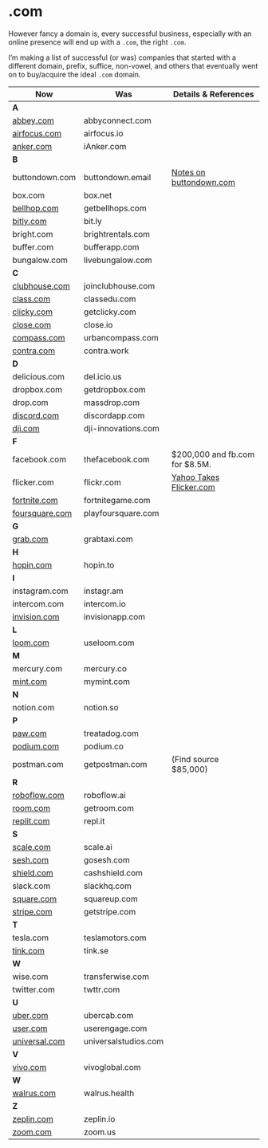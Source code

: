 # .com

However fancy a domain is, every successful business, especially with an online presence will end up with a `.com`, the right `.com`.

I’m making a list of successful (or was) companies that started with a different domain, prefix, suffice, non-vowel, and others that eventually went on to buy/acquire the ideal `.com` domain.

| Now                                      | Was                  | Details & References                                                                                                |
| ---------------------------------------- | -------------------- | ------------------------------------------------------------------------------------------------------------------- |
| **A**                                    |                      |                                                                                                                     |
| [abbey.com](https://www.abby.com)        | abbyconnect.com      |                                                                                                                     |
| [airfocus.com](https://airfocus.com/)    | airfocus.io          |                                                                                                                     |
| [anker.com](https://anker.com/)          | iAnker.com           |                                                                                                                     |
| **B**                                    |                      |                                                                                                                     |
| buttondown.com                           | buttondown.email     | [Notes on buttondown.com](https://jmduke.com/posts/microblog/buttondown-dot-com/)                                   |
| box.com                                  | box.net              |                                                                                                                     |
| [bellhop.com](https://bellhops.com)      | getbellhops.com      |                                                                                                                     |
| [bitly.com](https://bitly.com.com)       | bit.ly               |                                                                                                                     |
| bright.com                               | brightrentals.com    |                                                                                                                     |
| buffer.com                               | bufferapp.com        |                                                                                                                     |
| bungalow.com                             | livebungalow.com     |                                                                                                                     |
| **C**                                    |                      |                                                                                                                     |
| [clubhouse.com](https://clubhouse.com)   | joinclubhouse.com    |                                                                                                                     |
| [class.com](https://class.com)           | classedu.com         |                                                                                                                     |
| [clicky.com](https://clicky.com)         | getclicky.com        |                                                                                                                     |
| [close.com](https://close.com)           | close.io             |                                                                                                                     |
| [compass.com](https://compass.com)       | urbancompass.com     |                                                                                                                     |
| [contra.com](https://contra.com)         | contra.work          |                                                                                                                     |
| **D**                                    |                      |                                                                                                                     |
| delicious.com                            | del.icio.us          |                                                                                                                     |
| dropbox.com                              | getdropbox.com       |                                                                                                                     |
| drop.com                                 | massdrop.com         |                                                                                                                     |
| [discord.com](https://discord.com/)      | discordapp.com       |                                                                                                                     |
| [dji.com](https://dji.com/)              | dji-innovations.com  |                                                                                                                     |
| **F**                                    |                      |                                                                                                                     |
| facebook.com                             | thefacebook.com      | $200,000 and fb.com for $8.5M.                                                                                      |
| flicker.com                              | flickr.com           | [Yahoo Takes Flicker.com](https://petapixel.com/2010/06/15/yahoo-finally-takes-control-of-flicker-com-domain-name/) |
| [fortnite.com](https://fortnite.com)     | fortnitegame.com     |                                                                                                                     |
| [foursquare.com](https://foursquare.com) | playfoursquare.com   |                                                                                                                     |
| **G**                                    |                      |                                                                                                                     |
| [grab.com](https://grab.com/)            | grabtaxi.com         |                                                                                                                     |
| **H**                                    |                      |                                                                                                                     |
| [hopin.com](https://hopin.com/)          | hopin.to             |                                                                                                                     |
| **I**                                    |                      |                                                                                                                     |
| instagram.com                            | instagr.am           |                                                                                                                     |
| intercom.com                             | intercom.io          |                                                                                                                     |
| [invision.com](https://invision.com/)    | invisionapp.com      |                                                                                                                     |
| **L**                                    |                      |                                                                                                                     |
| [loom.com](https://www.loom.com)         | useloom.com          |                                                                                                                     |
| **M**                                    |                      |                                                                                                                     |
| mercury.com                              | mercury.co           |                                                                                                                     |
| [mint.com](https://mint.intuit.com)      | mymint.com           |                                                                                                                     |
| **N**                                    |                      |                                                                                                                     |
| notion.com                               | notion.so            |                                                                                                                     |
| **P**                                    |                      |                                                                                                                     |
| [paw.com](https://paw.com)               | treatadog.com        |                                                                                                                     |
| [podium.com](https://podium.com)         | podium.co            |                                                                                                                     |
| postman.com                              | getpostman.com       | (Find source $85,000)                                                                                               |
| **R**                                    |                      |                                                                                                                     |
| [roboflow.com](https://roboflow.com)     | roboflow.ai          |                                                                                                                     |
| [room.com](https://room.com)             | getroom.com          |                                                                                                                     |
| [replit.com](https://replit.com)         | repl.it              |                                                                                                                     |
| **S**                                    |                      |                                                                                                                     |
| [scale.com](https://scale.com)           | scale.ai             |                                                                                                                     |
| [sesh.com](https://sesh.com)             | gosesh.com           |                                                                                                                     |
| [shield.com](https://shield.com)         | cashshield.com       |                                                                                                                     |
| slack.com                                | slackhq.com          |                                                                                                                     |
| [square.com](https://squareup.com/)      | squareup.com         |                                                                                                                     |
| [stripe.com](https://stripe.com/)        | getstripe.com        |                                                                                                                     |
| **T**                                    |                      |                                                                                                                     |
| tesla.com                                | teslamotors.com      |                                                                                                                     |
| [tink.com](https://tink.com)             | tink.se              |                                                                                                                     |
| **W**                                    |                      |                                                                                                                     |
| wise.com                                 | transferwise.com     |                                                                                                                     |
| twitter.com                              | twttr.com            |                                                                                                                     |
| **U**                                    |                      |                                                                                                                     |
| [uber.com](https://uber.com)             | ubercab.com          |                                                                                                                     |
| [user.com](https://user.com)             | userengage.com       |                                                                                                                     |
| [universal.com](https://universal.com)   | universalstudios.com |                                                                                                                     |
| **V**                                    |                      |                                                                                                                     |
| [vivo.com](https://vivo.com/)            | vivoglobal.com       |                                                                                                                     |
| **W**                                    |                      |                                                                                                                     |
| [walrus.com](https://walrus.com/)        | walrus.health        |                                                                                                                     |
| **Z**                                    |                      |                                                                                                                     |
| [zeplin.com](https://zeplin.com/)        | zeplin.io            |                                                                                                                     |
| [zoom.com](https://zoom.com/)            | zoom.us              |                                                                                                                     |
